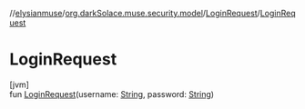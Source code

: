 //[elysianmuse](../../../index.md)/[org.darkSolace.muse.security.model](../index.md)/[LoginRequest](index.md)/[LoginRequest](-login-request.md)

# LoginRequest

[jvm]\
fun [LoginRequest](-login-request.md)(username: [String](https://kotlinlang.org/api/latest/jvm/stdlib/kotlin/-string/index.html), password: [String](https://kotlinlang.org/api/latest/jvm/stdlib/kotlin/-string/index.html))
